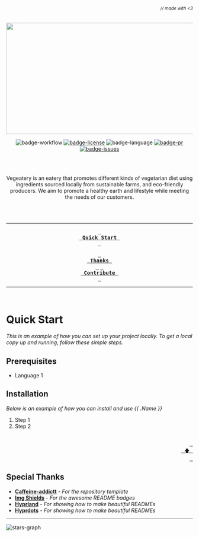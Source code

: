 ###### _<div align="right"><sub>// made with &lt;3</sub></div>_

<div align="center">



<a href="https://github.com/KenNoYu/Vegeatery">
  <img src="https://github.com/KenNoYu/Vegeatery/blob/main/assets/logo.svg" width="750" height="300" alt="">
</a>

<br>



![badge-workflow]
[![badge-license]][license]
![badge-language]
[![badge-pr]][prs]
[![badge-issues]][issues]

<br><br>



Vegeatery is an eatery that promotes different kinds of vegetarian diet using ingredients sourced locally from sustainable farms, and eco-friendly producers. We aim to promote a healthy earth and lifestyle while meeting the needs of our customers.

<br><br>

---



**[<kbd> <br> Quick Start <br> </kbd>](#quick-start)**

**[<kbd> <br> Thanks <br> </kbd>](#special-thanks)**
**[<kbd> <br> Contribute <br> </kbd>][contribute]**

---

<br>

</div>

# Quick Start

_This is an example of how you can set up your project locally.
To get a local copy up and running, follow these simple steps._

## Prerequisites

- Language 1

## Installation

_Below is an example of how you can install and use {{ .Name }}_

1. Step 1
2. Step 2

<div align="right">
  <br>
  <a href="#-made-with-3"><kbd> <br> 🡅 <br> </kbd></a>
</div>

## Special Thanks

- **[Caffeine-addictt][template-repo]** - _For the repository template_
- **[Img Shields][img-shields]** - _For the awesome README badges_
- **[Hyprland][hyprland]** - _For showing how to make beautiful READMEs_
- **[Hyprdots][hyprdots]** - _For showing how to make beautiful READMEs_

---

![stars-graph]




[stars-graph]: https://starchart.cc/KenNoYu/Vegeatery.svg?variant=adaptive
[prs]: https://github.com/KenNoYu/Vegeatery/pulls
[issues]: https://github.com/KenNoYu/Vegeatery/issues
[license]: https://github.com/KenNoYu/Vegeatery/blob/main/LICENSE



[contribute]: https://github.com/KenNoYu/Vegeatery/blob/main/CONTRIBUTING.md



[template-repo]: https://github.com/caffeine-addictt/waku
[hyprland]: https://github.com/hyprwm/Hyprland
[hyprdots]: https://github.com/prasanthrangan/hyprdots
[img-shields]: https://shields.io



[badge-workflow]: https://github.com/KenNoYu/Vegeatery/actions/workflows/test-worker.yml/badge.svg
[badge-issues]: https://img.shields.io/github/issues/KenNoYu/Vegeatery
[badge-pr]: https://img.shields.io/github/issues-pr/KenNoYu/Vegeatery
[badge-language]: https://img.shields.io/github/languages/top/KenNoYu/Vegeatery
[badge-license]: https://img.shields.io/github/license/KenNoYu/Vegeatery
